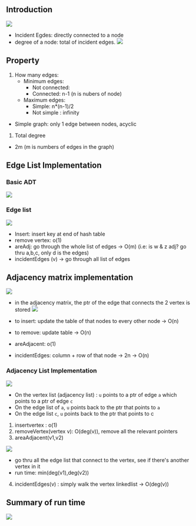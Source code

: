 ## Introduction 

![](../img/20240224231026.png)

- Incident Egdes: directly connected to a node 
- degree of a node: total of incident edges. 
![](../img/20240224235927.png)

##  Property
1.  How many edges: 
	- Minimum edges: 
		- Not connected: 
		- Connected: n-1 (n is nubers of node)
	- Maximum edges: 
		- Simple: n*(n-1)/2
		- Not simple : infinity 
- Simple graph: only 1 edge between nodes, acyclic 
1. Total degree
- 2m (m is numbers of edges in the graph)


## Edge List Implementation
### Basic ADT 

![](../img/001958.png)

### Edge list 
![](../img/20240225003358.png)

- Insert: insert key at end of hash table 
- remove vertex: o(1)
- areAdj: go through the whole list of edges -> O(m) (i.e: is w & z adj? go thru a,b,c, only d is the edges)
- incidentEdges (v) -> go through all list of edges 

## Adjacency matrix implementation 

![](../img/20240225010630.png)

- in the adjacency matrix, the ptr of the edge that connects the 2 vertex is stored
![](../img/20240225011154.png)

- to insert: update the table of that nodes to every other node -> O(n)
- to remove: update table ->  O(n)
- areAdjacent: o(1)
- incidentEdges: column + row of that node -> 2n -> O(n)

###  Adjacency List Implementation 

![](../img/20240225125106.png)

- On the vertex list (adjacency list) : `u` points to a ptr of edge `a` which points to a ptr of edge `c`
- On the edge list of `a`, `u` points back to the ptr that points to `a`
- On the edge list `c`, `u` points back to the ptr that points to c

1. insertvertex : o(1)
2. removeVertex(vertex v): O(deg(v)), remove all the relevant pointers 
3. areaAdjacent(v1,v2)

![](../img/20240225132212.png)
- go thru all the edge list that connect to the vertex, see if there's another vertex in it 
- run time: min(deg(v1),deg(v2))
4. incidentEdges(v) : simply walk the vertex linkedlist -> O(deg(v))

## Summary of run time 

![](../img/20240225145352.png)